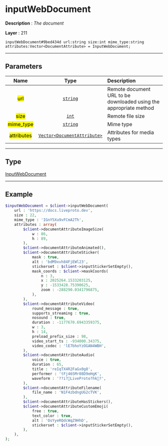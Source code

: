 # inputWebDocument

**Description** : *The document*

**Layer** : 211

```tl
inputWebDocument#9bed434d url:string size:int mime_type:string attributes:Vector<DocumentAttribute> = InputWebDocument;
```

---

## Parameters

| Name | Type | Description |
| :---: | :---: | :--- |
| <mark>url</mark> | [`string`](type/string) | Remote document URL to be downloaded using the appropriate method |
| <mark>size</mark> | [`int`](type/int) | Remote file size |
| <mark>mime_type</mark> | [`string`](type/string) | Mime type |
| <mark>attributes</mark> | [`Vector<DocumentAttribute>`](type/DocumentAttribute) | Attributes for media types |

---

## Type

[InputWebDocument](type/InputWebDocument)

---

## Example

```php
$inputWebDocument = $client->inputWebDocument(
	url : 'https://docs.liveproto.dev',
	size : 22,
	mime_type : 'IGnY5Xu9vFCmA2Th',
	attributes : array(
		$client->documentAttributeImageSize(
			w : 86,
			h : 89,
		),
		$client->documentAttributeAnimated(),
		$client->documentAttributeSticker(
			mask : true,
			alt : 'bdM9xvh84FjEWl23',
			stickerset : $client->inputStickerSetEmpty(),
			mask_coords : $client->maskCoords(
				n : 3,
				x : 2025264.1533203125,
				y : -1533428.75390625,
				zoom : -288290.0341796875,
			),
		),
		$client->documentAttributeVideo(
			round_message : true,
			supports_streaming : true,
			nosound : true,
			duration : -1177670.6943359375,
			w : 3,
			h : 14,
			preload_prefix_size : 98,
			video_start_ts : -934000.34375,
			video_codec : 'lE7bhoYzOGAN4WBH',
		),
		$client->documentAttributeAudio(
			voice : true,
			duration : 65,
			title : 'reIqTX4R2FaGx0g8',
			performer : 'tFj46SMr08D9eHgK',
			waveform : '??i?LiveProto?hk?',
		),
		$client->documentAttributeFilename(
			file_name : 'N1F4zbdngUG2cTVK',
		),
		$client->documentAttributeHasStickers(),
		$client->documentAttributeCustomEmoji(
			free : true,
			text_color : true,
			alt : 'OsYyeRQdcWqZ9HhD',
			stickerset : $client->inputStickerSetEmpty(),
		),
	),
);
```